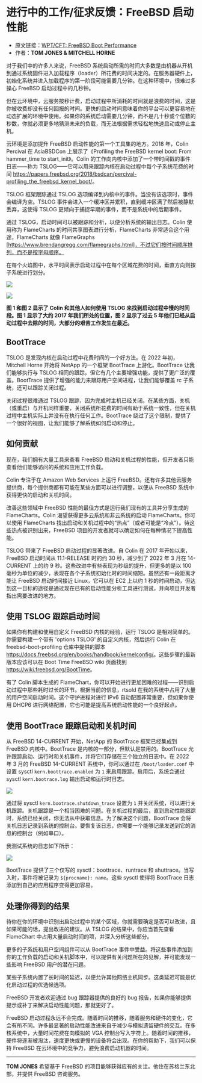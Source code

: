 # 进行中的工作/征求反馈：FreeBSD 启动性能

- 原文链接：[WPT/CFT: FreeBSD Boot Performance](https://freebsdfoundation.org/wp-content/uploads/2022/06/WIPCFT-FreeBSD.pdf)
- 作者：**TOM JONES & MITCHELL HORNE**

对于我们中的许多人来说，FreeBSD 系统启动所需的时间大多数是由机器从开机到通过系统固件进入加载程序（loader）所花费的时间决定的。在服务器硬件上，初始化系统并进入加载程序的第一阶段可能需要几分钟。在这种环境中，很难过多操心 FreeBSD 启动过程中的几秒钟。

但在云环境中，云服务按秒计费，启动过程中所消耗的时间就是浪费的时间，这是你被收费却没有任何回报的时间。更快的启动时间意味着你的平台可以更容易地在动态扩展的环境中使用。如果你的系统启动需要几分钟，而不是几十秒或个位数的秒数，你就必须更多地猜测未来的负载，而无法根据需求轻松地快速启动或停止主机。

云环境是添加提升 FreeBSD 启动性能的第一个工具集的地方。2018 年，Colin Percival 在 AsiaBSDCon 上展示了《Profiling the FreeBSD kernel boot: From hammer_time to start_init》。Colin 的工作向内核中添加了一个带时间戳的事件日志——称为 TSLOG——它可以用来跟踪内核在启动过程中每个子系统花费的时间 <https://papers.freebsd.org/2018/bsdcan/percival-profiling_the_freebsd_kernel_boot/>。

TSLOG 框架跟踪通过 TSLOG 选项编译到内核中的事件。当没有该选项时，事件会编译为空。TSLOG 事件会进入一个缓冲区并累积，直到缓冲区满了然后被静默丢弃，这使得 TSLOG 更倾向于捕捉早期的事件，而不是系统中的后期事件。

通过 TSLOG，启动时间可以被跟踪和分析，以便分析系统的输出日志。Colin 使用称为 FlameCharts 的时间共享图表进行分析，FlameCharts 非常适合这个用途，FlameCharts 就像 FlameGraphs [https://www.brendangregg.com/flamegraphs.html]，不过它们按时间顺序排列，而不是按字母顺序。

在每个火焰图中，水平时间表示启动过程中在每个区域花费的时间，垂直方向则按子系统进行划分。

![](https://github.com/user-attachments/assets/e02da4a2-2b78-4489-9178-70661348ff0f)

![](https://github.com/user-attachments/assets/0d09a5d3-69fd-402f-a4dd-2bd7837ed8fd)

**图 1 和图 2 显示了 Colin 和其他人如何使用 TSLOG 来找到启动过程中慢的时间段。图 1 显示了大约 2017 年我们所处的位置，图 2 显示了过去 5 年他们已经从启动过程中去除的时间，大部分的艰苦工作发生在最近。**

## BootTrace

TSLOG 是发现内核在启动过程中花费时间的一个好方法。在 2022 年初，Mitchell Horne 开始将 NetApp 的一个框架 BootTrace 上游化。BootTrace 让我们能够执行与 TSLOG 相同的跟踪，但它有几个主要增强功能，提供了更广泛的覆盖。BootTrace 提供了增强的能力来跟踪用户空间进程，让我们能够覆盖 rc 子系统，还可以跟踪关闭过程。

关闭过程很难通过 TSLOG 跟踪，因为完成时主机已经关闭。在某些方面，关机（或重启）与开机同样重要，关闭系统所花费的时间有助于系统一致性，但在关机过程中主机实际上并没有在执行任何工作。BootTrace 绕过了这个限制，提供了一个很好的视图，让我们能够了解系统如何启动和停止。

## 如何贡献

现在，我们拥有大量工具来查看 FreeBSD 启动和关机过程的性能，但开发者只能查看他们能够访问的系统和应用工作负载。

Colin 专注于在 Amazon Web Services 上运行 FreeBSD。还有许多其他云服务提供商，每个提供商都有可能在某些方面可以进行调整，以便从 FreeBSD 系统中获得更快的启动和关机时间。

改善这些领域中 FreeBSD 性能的最佳方式是运行我们现有的工具并分享生成的 FlameCharts。Colin 渴望获得更多云系统和非云系统的启动 FlameCharts。你可以使用 FlameCharts 找出启动和关机过程中的“热点”（或者可能是“冷点”）。待这些热点被识别出来，FreeBSD 项目的开发者就可以确定如何在每种情况下提高性能。

TSLOG 带来了 FreeBSD 启动过程的显著改进。自 Colin 在 2017 年开始以来，FreeBSD 启动时间从 11.1-RELEASE 时的约 30 秒，减少到了 2022 年 3 月在 14-CURRENT 上的约 9 秒。这些改进中有些表现为秒级的提升，但更多的是以 100 毫秒为单位的减少，表现在各个子系统初始化时的时间缩短。虽然还有一段距离才能让 FreeBSD 启动时间接近 Linux，它可以在 EC2 上以约 1 秒的时间启动，但达到这一目标的途径是通过现在已有的启动性能分析工具进行测试，并向项目开发者指出需要改进的地方。

## 使用 TSLOG 跟踪启动时间

如果你有构建和使用自定义 FreeBSD 内核的经验，运行 TSLOG 是相对简单的。你需要构建一个带有 'options TSLOG' 的自定义内核，然后运行 Colin 在 freebsd-boot-profiling 仓库中提供的脚本 <https://docs.freebsd.org/en/books/handbook/kernelconfig/>。这些步骤的最新版本应该可以在 Boot Time FreeBSD wiki 页面找到 <https://wiki.freebsd.org/BootTime>。

有了 Colin 脚本生成的 FlameChart，你可以开始进行更加困难的过程——识别启动过程中那些耗时过长的环节。根据当前的信息，rtsold 在我的系统中占用了大量的用户空间启动时间。这个守护进程对进行 IPv6 自动配置非常重要，但如果你使用 DHCP6 进行网络配置，它也可能是提高系统启动性能的一个良好起点。

## 使用 BootTrace 跟踪启动和关机时间

从 FreeBSD 14-CURRENT 开始，NetApp 的 BootTrace 框架已经集成到 FreeBSD 内核中。BootTrace 是内核的一部分，但默认是禁用的。BootTrace 允许跟踪启动、运行时和关机事件，并将它们存储在三个独立的日志中。在 2022 年 3 月的 FreeBSD 14-CURRENT 系统中，你可以通过在 `/boot/loader.conf` 中设置 sysctl `kern.boottrace.enabled` 为 `1` 来启用跟踪。启用后，系统会通过 sysctl `kern.bootrace.log`  输出启动和运行时日志。

![](https://github.com/user-attachments/assets/3ab0d7fa-b8e5-4121-affc-c6a6a03f6325)


通过将 sysctl `kern.bootrace.shutdown_trace` 设置为 `1` 并关闭系统，可以进行关机跟踪。关机跟踪是一个相当困难的问题。在关机过程的最后，直到启动性能跟踪时，系统已经关闭，你无法从中获取信息。为了解决这个问题，BootTrace 会将关机日志记录到系统的控制台。要恢复该日志，你需要一个能够记录发送到它的消息的控制台（例如串口）。

我测试系统的日志如下所示：

![](https://github.com/user-attachments/assets/3c338068-5c3f-4f68-9989-5b683f7d40f6)


BootTrace 提供了三个仅写的 sysctl：boottrace、runtrace 和 shuttrace。当写入时，事件将被记录为 `${procname}: name`。这些 sysctl 使得将 BootTrace 日志添加到自己的应用程序变得更加容易。

## 处理你得到的结果

待你在你的环境中识别出启动过程中的某个区域，你就需要确定是否可以改进，且如果可能的话，提出改进的建议。从 TSLOG 的结果中，你应当首先查看 FlameChart 中占用大量启动时间的项，并深入分析这些部分。

更多的子系统和用户空间组件可以从 BootTrace 事件中受益。将这些事件添加到你的工作负载的启动和关机脚本中，可以提供有关问题所在的见解，并可能发现一些影响 FreeBSD 用户的潜在问题。

某些子系统内置了长时间的延迟，以便允许其他网络主机同步。这类延迟可能是优化启动过程的优选候选项。

FreeBSD 开发者欢迎通过 bug 跟踪器提供的良好的 bug 报告，如果你能够提供提示或补丁来解决启动性能问题，那就更好了。

FreeBSD 启动过程永远不会完成。随着时间的推移，随着服务和硬件的变化，它会有所不同。许多最显著的启动性能改进来自于减少与模拟遗留硬件的交互。在多核系统中，大量时间花费在向模拟的 VGA 控制台写入字符上。随着时间的推移，硬件将逐渐被淘汰，速度更快或更慢的设备将会出现。在你的帮助下，我们可以保持 FreeBSD 在云环境中的竞争力，避免浪费启动机器的时间。

---

**TOM JONES** 希望基于 FreeBSD 的项目能够获得应有的关注。他住在苏格兰东北部，并提供 FreeBSD 咨询服务。
